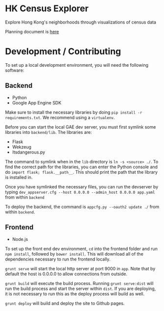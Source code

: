 # HK Census Explorer

Explore Hong Kong's neighborhoods through visualizations of census data

Planning document is [here](https://docs.google.com/document/d/1EUKoQ06kBGMeZaXO0tXiQRTxTekLC68V_ynm-lIzjgc/edit?usp=sharing)

# Development / Contributing

To set up a local development environment, you will need the following software:

## Backend

 - Python
 - Google App Engine SDK

Make sure to install the necessary libraries by doing `pip install -r requirements.txt`.  We recommend using a `virtualenv`.

Before you can start the local GAE dev server, you must first symlink some libraries into `backend/lib`.  The libraries are:

 - Flask
 - Wekzeug
 - Itsdangerous.py

The command to symlink when in the `lib` directory is `ln -s <source> ./`.  To find the correct path for the libraries,
you can enter the Python console and do `import flask; flask.__path__`.  This should print the path that the library is installed in.

Once you have symlinked the necessary files, you can run the devserver by typing `dev_appserver.cfg --host 0.0.0.0 --admin_host 0.0.0.0 app.yaml` from within `backend`

To deploy the backend, the command is `appcfg.py --oauth2 update ./` from within `backend`.

## Frontend

 - Node.js

To set up the front end dev environment, `cd` into the frontend folder and run `npm install`, followed by `bower install`.
This will download all of the dependencies necessary to run the frontend locally.

`grunt serve` will start the local http server at port 9000 in `app`.  Note that by default the host is 0.0.0.0 to allow connections
from outside.

`grunt build` will execute the build process.  Running `grunt serve:dist` will run the build process and start the server
within `dist`.  If you are deploying, it is not necessary to run this as the deploy process will build as well.

`grunt deploy` will build and deploy the site to Github pages.